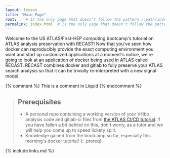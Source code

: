 ```yaml
---
layout: lesson
title: "Main Page"
root: .  # Is the only page that doesn't follow the pattern /:path/index.html
permalink: index.html  # Is the only page that doesn't follow the pattern /:path/index.html
---
```

Welcome to the US ATLAS/First-HEP computing bootcamp's tutorial on ATLAS analysis preservation with RECAST! Now that you've seen how docker can reproducibly provide the exact computing environment you want and start up customized applications at a moment's notice, we're going to look at an application of docker being used in ATLAS called RECAST. RECAST combines docker and gitlab to fully preserve your ATLAS search analysis so that it can be trivially re-interpreted with a new signal model.

<!-- this is an html comment -->

{% comment %} This is a comment in Liquid {% endcomment %}

> ## Prerequisites
>
> * A personal repo containing a working version of your VHbb analysis code and gitlab-ci files from [the ATLAS CI/CD tutorial](https://kratsg.github.io/2019-08-19-usatlas-computing-bootcamp/).
>   If you have fallen a bit behind on this, don't worry, as a tutor and we will help you come up to speed lickety split.
> * Knowledge gained from the bootcamp so far, especially this morning's docker tutorial!
{: .prereq}

{% include links.md %}
